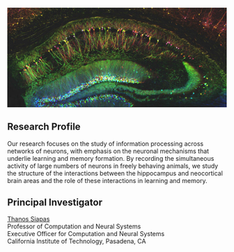 ![The mouse hippocampus](/images/hippocampal-research-image.jpg)

## Research Profile
Our research focuses on the study of information processing across networks of neurons, with emphasis on the neuronal mechanisms that underlie learning and memory formation. By recording the simultaneous activity of large numbers of neurons in freely behaving animals, we study the structure of the interactions between the hippocampus and neocortical brain areas and the role of these interactions in learning and memory.

## Principal Investigator
[Thanos Siapas](thanos@caltech.edu) \
Professor of Computation and Neural Systems \
Executive Officer for Computation and Neural Systems \
California Institute of Technology, Pasadena, CA
